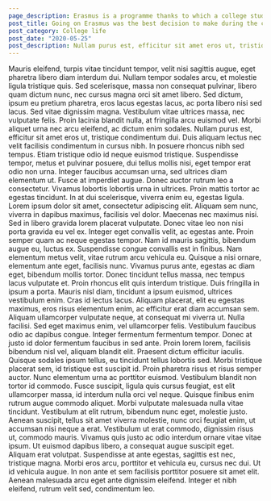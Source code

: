```yaml
---
page_description: Erasmus is a programme thanks to which a college student in Europe is able to go abroad and gain many experiences on foreign university
post_title: Going on Erasmus was the best decision to make during the college years
post_category: College life
post_date: "2020-05-25"
post_description: Nullam purus est, efficitur sit amet eros ut, tristique condimentum dui. Duis aliquam lectus nec velit facilisis condimentum in cursus nibh. In posuere rhoncus nibh sed tempus. Etiam tristique odio id neque euismod tristique. Suspendisse tempor, metus et pulvinar posuere, dui tellus mollis nisi, eget tempor erat odio non urna. Integer faucibus accumsan urna, sed ultrices diam elementum ut.
---
```


<Paragraph>
Mauris eleifend, turpis vitae tincidunt tempor, velit nisi sagittis augue, eget pharetra libero diam interdum dui. Nullam tempor sodales arcu, et molestie ligula tristique quis. Sed scelerisque, massa non consequat pulvinar, libero quam dictum nunc, nec cursus magna orci sit amet libero. Sed dictum, ipsum eu pretium pharetra, eros lacus egestas lacus, ac porta libero nisi sed lacus. Sed vitae dignissim magna. Vestibulum vitae ultrices massa, nec vulputate felis. Proin lacinia blandit nulla, at fringilla arcu euismod vel. Morbi aliquet urna nec arcu eleifend, ac dictum enim sodales. Nullam purus est, efficitur sit amet eros ut, tristique condimentum dui. Duis aliquam lectus nec velit facilisis condimentum in cursus nibh. In posuere rhoncus nibh sed tempus. Etiam tristique odio id neque euismod tristique. Suspendisse tempor, metus et pulvinar posuere, dui tellus mollis nisi, eget tempor erat odio non urna. Integer faucibus accumsan urna, sed ultrices diam elementum ut.
</Paragraph>

<Paragraph>
Fusce at imperdiet augue. Donec auctor rutrum leo a consectetur. Vivamus lobortis lobortis urna in ultrices. Proin mattis tortor ac egestas tincidunt. In at dui scelerisque, viverra enim eu, egestas ligula. Lorem ipsum dolor sit amet, consectetur adipiscing elit. Aliquam sem nunc, viverra in dapibus maximus, facilisis vel dolor. Maecenas nec maximus nisi. Sed in libero gravida lorem placerat vulputate.
</Paragraph>

<Paragraph>
Donec vitae leo non nisi porta gravida eu vel ex. Integer eget convallis velit, ac egestas ante. Proin semper quam ac neque egestas tempor. Nam id mauris sagittis, bibendum augue eu, luctus ex. Suspendisse congue convallis est in finibus. Nam elementum metus velit, vitae rutrum arcu vehicula eu. Quisque a nisi ornare, elementum ante eget, facilisis nunc. Vivamus purus ante, egestas ac diam eget, bibendum mollis tortor. Donec tincidunt tellus massa, nec tempus lacus vulputate et.
</Paragraph>

<Paragraph>
Proin rhoncus elit quis interdum tristique. Duis fringilla in ipsum a porta. Mauris nisl diam, tincidunt a ipsum euismod, ultrices vestibulum enim. Cras id lectus lacus. Aliquam placerat, elit eu egestas maximus, eros risus elementum enim, ac efficitur erat diam accumsan sem. Aliquam ullamcorper vulputate neque, at consequat mi viverra ut. Nulla facilisi. Sed eget maximus enim, vel ullamcorper felis. Vestibulum faucibus odio ac dapibus congue. Integer fermentum fermentum tempor. Donec at justo id dolor fermentum faucibus in sed ante. Proin lorem lorem, facilisis bibendum nisl vel, aliquam blandit elit. Praesent dictum efficitur iaculis. Quisque sodales ipsum tellus, eu tincidunt tellus lobortis sed. Morbi tristique placerat sem, id tristique est suscipit id.
</Paragraph>

<Paragraph>
Proin pharetra risus et risus semper auctor. Nunc elementum urna ac porttitor euismod. Vestibulum blandit non tortor id commodo. Fusce suscipit, ligula quis cursus feugiat, est elit ullamcorper massa, id interdum nulla orci vel neque. Quisque finibus enim rutrum augue commodo aliquet. Morbi vulputate malesuada nulla vitae tincidunt. Vestibulum at elit rutrum, bibendum nunc eget, molestie justo. Aenean suscipit, tellus sit amet viverra molestie, nunc orci feugiat enim, ut accumsan nisi neque a erat. Vestibulum ut erat commodo, dignissim risus ut, commodo mauris. Vivamus quis justo ac odio interdum ornare vitae vitae ipsum. Ut euismod dapibus libero, a consequat augue suscipit eget.
</Paragraph>

<Paragraph>
Aliquam erat volutpat. Suspendisse at ante egestas, sagittis est nec, tristique magna. Morbi eros arcu, porttitor et vehicula eu, cursus nec dui. Ut id vehicula augue. In non ante et sem facilisis porttitor posuere sit amet elit. Aenean malesuada arcu eget ante dignissim eleifend. Integer et nibh eleifend, rutrum velit sed, condimentum leo.
</Paragraph>
